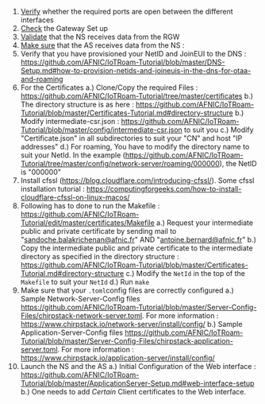  1. [Verify] whether the required ports are open between the different interfaces  
 2. [Check] the Gateway Set up 
 3. [Validate] that the NS receives data from the RGW 
 4. [Make sure]  that the AS receives data from the NS : 
 5. Verify that you have provisioned your NetID and JoinEUI to the DNS : https://github.com/AFNIC/IoTRoam-Tutorial/blob/master/DNS-Setup.md#how-to-provision-netids-and-joineuis-in-the-dns-for-otaa-and-roaming
 6. For the Certificates
    a.) Clone/Copy the required Files : https://github.com/AFNIC/IoTRoam-Tutorial/tree/master/certificates
    b.) The directory structure is as here : https://github.com/AFNIC/IoTRoam-Tutorial/blob/master/Certificates-Tutorial.md#directory-structure
    b.) Modify intermediate-csr.json : https://github.com/AFNIC/IoTRoam-Tutorial/blob/master/config/intermediate-csr.json to suit you
    c.) Modify "Certificate.json" in all subdirectories to suit your "CN" and host "IP addresses"
    d.) For roaming, You have to modify the directory name to suit your NetId. In the example (https://github.com/AFNIC/IoTRoam-Tutorial/tree/master/config/network-server/roaming/000000), the NetID is "000000"
 7. Install cfssl (https://blog.cloudflare.com/introducing-cfssl/). Some cfssl  installation tutorial : https://computingforgeeks.com/how-to-install-cloudflare-cfssl-on-linux-macos/
 8. Following has to done to run the Makefile : https://github.com/AFNIC/IoTRoam-Tutorial/edit/master/certificates/Makefile
    a.) Request your intermediate public and private certificate by sending mail to "sandoche.balakrichenan@afnic.fr" AND "antoine.bernard@afnic.fr"
    b.) Copy the intermediate public and private certificate to the intermediate directory as specified in the directory structure : https://github.com/AFNIC/IoTRoam-Tutorial/blob/master/Certificates-Tutorial.md#directory-structure
    c.) Modify the `NetId` in the top of the `Makefile` to suit your `NetId`
    d.) Run `make`
 9. Make sure that your `.toml`config files are correctly configured
    a.) Sample Network-Server-Config files https://github.com/AFNIC/IoTRoam-Tutorial/blob/master/Server-Config-Files/chirpstack-network-server.toml. For more information : https://www.chirpstack.io/network-server/install/config/
    b.) Sample Application-Server-Config files https://github.com/AFNIC/IoTRoam-Tutorial/blob/master/Server-Config-Files/chirpstack-application-server.toml. For more information : https://www.chirpstack.io/application-server/install/config/
10. Launch the NS and the AS 
    a.) Initial Configuration of the Web interface : https://github.com/AFNIC/IoTRoam-Tutorial/blob/master/ApplicationServer-Setup.md#web-interface-setup
    b.) One needs to add *Certain* Client certificates to the Web interface. 


[Verify]: https://github.com/AFNIC/IoTRoam-Tutorial/blob/master/Architecture.md
[Check]: https://github.com/AFNIC/IoTRoam-Tutorial/blob/master/Gateway-Setup.md#Post-Sanity-check
[Validate]: https://github.com/AFNIC/IoTRoam-Tutorial/blob/master/NetworkServer-Server-Setup.md#post-sanity-check-from-rgw-ns-setup
[Make sure]: https://github.com/AFNIC/IoTRoam-Tutorial/blob/master/ApplicationServer-Setup.md#post-sanity-check-from-rgw-ns-as-setup
